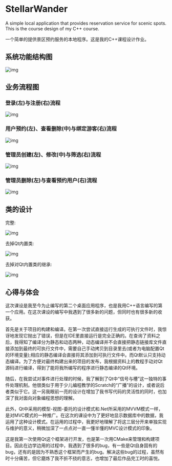 # StellarWander

A simple local application that provides reservation service for scenic spots. This is the course design of my C++ course.

一个简单的提供景区预约服务的本地程序。这是我的C++课程设计作业。

## 系统功能结构图

![img](https://img2023.cnblogs.com/blog/2137098/202306/2137098-20230601142528235-1800551655.png)

## 业务流程图

### 登录(左)与注册(右)流程

![img](https://img2023.cnblogs.com/blog/2137098/202306/2137098-20230601142628625-1345879672.png)

### 用户预约(左)、查看删除(中)与绑定游客(右)流程

![img](https://img2023.cnblogs.com/blog/2137098/202306/2137098-20230601142659159-531730691.png)

### 管理员创建(左)、修改(中)与筛选(右)流程

![img](https://img2023.cnblogs.com/blog/2137098/202306/2137098-20230601142737491-2132906351.png)

### 管理员删除(左)与查看预约用户(右)流程

![img](https://img2023.cnblogs.com/blog/2137098/202306/2137098-20230601142806624-974039914.png)

## 类的设计

完整:

![img](https://img2023.cnblogs.com/blog/2137098/202306/2137098-20230608125943363-1082345540.png)

去掉Qt内置类:

![img](https://img2023.cnblogs.com/blog/2137098/202306/2137098-20230608130029925-568368374.png)

去掉对Qt内置类的继承:

![img](https://img2023.cnblogs.com/blog/2137098/202306/2137098-20230608142050094-829420458.png)

## 心得与体会

这次课设是我至今为止编写的第二个桌面应用程序，也是我用C++语言编写的第一个应用。在这次课设的编写中我遇到了很多新的问题，但同时也有很多新的收获。

首先是关于项目的构建和编译。在第一次尝试直接运行生成的可执行文件时，我惊讶地发现它抛出了错误，但是在IDE里直接运行是完全正确的。在查询了资料之后，我得知了编译分为静态和动态两种，动态编译并不会直接把静态链接库文件直接添加到最终的可执行文件中，需要自己手动拷贝到目录里去(或者为电脑配置Qt的环境变量);相应的静态编译会直接将其添加到可执行文件中。而Qt默认只支持动态编译。为了方便对最终构建出来的项目的发布，我根据资料上的教程手动对Qt源码进行编译，得到了能将我所编写的程序进行静态编译的Qt环境。

随后，在我尝试对事件进行处理的时候，我了解到了Qt中“信号与槽”这一独特的事件处理机制。他很类似于用于少儿编程教学的Scratch的“广播”的设计，或者说后者类似于它。这一另我眼前一亮的设计在增加了我书写代码的灵活性的同时，也加深了我对面向对象编程思想的理解。

此外，Qt中采用的模型-视图-委托的设计模式和.Net所采用的MVVM模式一样，是对MVC模式的一种推广。在这次的课设中为了更好地显示数据库中的数据，我运用了这种设计模式。在运用的过程中，我更好地理解了将这三层分开来单独实现与维护的意义，稍微加深了一点点对一直一懂半懂的MVC设计模式的印象。

这是我第一次使用Qt这个框架进行开发，也是第一次用CMake来管理和构建项目。因此在边学边用的过程中，我遇到了很多的bug，有一些是Qt自身固有的bug，还有的是因为不熟悉这个框架而产生的bug。解决这些bug的过程，虽然有时十分痛苦，但它磨炼了我不折不挠的意志，也增加了最后作品完工时的喜悦。
